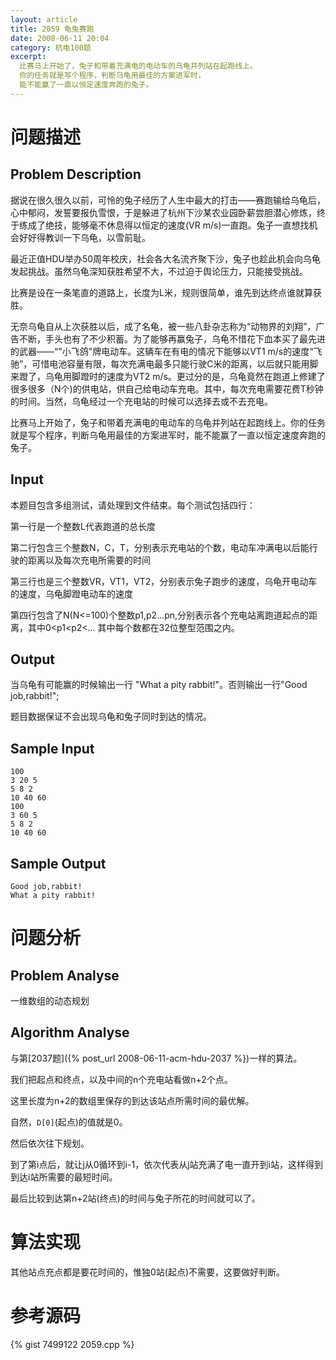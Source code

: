```yaml
---
layout: article
title: 2059 龟兔赛跑
date: 2008-06-11 20:04
category: 杭电100题
excerpt:
  比赛马上开始了，兔子和带着充满电的电动车的乌龟并列站在起跑线上。
  你的任务就是写个程序，判断乌龟用最佳的方案进军时，
  能不能赢了一直以恒定速度奔跑的兔子。
---
```

# 问题描述

## Problem Description

据说在很久很久以前，可怜的兔子经历了人生中最大的打击——赛跑输给乌龟后，心中郁闷，发誓要报仇雪恨，于是躲进了杭州下沙某农业园卧薪尝胆潜心修炼，终于练成了绝技，能够毫不休息得以恒定的速度(VR m/s)一直跑。兔子一直想找机会好好得教训一下乌龟，以雪前耻。

最近正值HDU举办50周年校庆，社会各大名流齐聚下沙，兔子也趁此机会向乌龟发起挑战。虽然乌龟深知获胜希望不大，不过迫于舆论压力，只能接受挑战。

比赛是设在一条笔直的道路上，长度为L米，规则很简单，谁先到达终点谁就算获胜。

无奈乌龟自从上次获胜以后，成了名龟，被一些八卦杂志称为“动物界的刘翔”，广告不断，手头也有了不少积蓄。为了能够再赢兔子，乌龟不惜花下血本买了最先进的武器——“"小飞鸽"牌电动车。这辆车在有电的情况下能够以VT1 m/s的速度“飞驰”，可惜电池容量有限，每次充满电最多只能行驶C米的距离，以后就只能用脚来蹬了，乌龟用脚蹬时的速度为VT2 m/s。更过分的是，乌龟竟然在跑道上修建了很多很多（N个)的供电站，供自己给电动车充电。其中，每次充电需要花费T秒钟的时间。当然，乌龟经过一个充电站的时候可以选择去或不去充电。

比赛马上开始了，兔子和带着充满电的电动车的乌龟并列站在起跑线上。你的任务就是写个程序，判断乌龟用最佳的方案进军时，能不能赢了一直以恒定速度奔跑的兔子。

## Input

本题目包含多组测试，请处理到文件结束。每个测试包括四行：

第一行是一个整数L代表跑道的总长度

第二行包含三个整数N，C，T，分别表示充电站的个数，电动车冲满电以后能行驶的距离以及每次充电所需要的时间

第三行也是三个整数VR，VT1，VT2，分别表示兔子跑步的速度，乌龟开电动车的速度，乌龟脚蹬电动车的速度

第四行包含了N(N<=100)个整数p1,p2...pn,分别表示各个充电站离跑道起点的距离，其中0<p1<p2<... 其中每个数都在32位整型范围之内。

## Output

当乌龟有可能赢的时候输出一行 "What a pity rabbit!"。否则输出一行"Good job,rabbit!";

题目数据保证不会出现乌龟和兔子同时到达的情况。

## Sample Input

    100
    3 20 5
    5 8 2
    10 40 60
    100
    3 60 5
    5 8 2
    10 40 60

## Sample Output

    Good job,rabbit!
    What a pity rabbit!

# 问题分析

## Problem Analyse

一维数组的动态规划

## Algorithm Analyse

与第[2037题]({% post_url 2008-06-11-acm-hdu-2037 %})一样的算法。

我们把起点和终点，以及中间的n个充电站看做n+2个点。

这里长度为n+2的数组里保存的到达该站点所需时间的最优解。

自然，`D[0]`(起点)的值就是0。

然后依次往下规划。

到了第i点后，就让j从0循环到i-1，依次代表从j站充满了电一直开到i站，这样得到到达i站所需要的最短时间。

最后比较到达第n+2站(终点)的时间与兔子所花的时间就可以了。

# 算法实现

其他站点充点都是要花时间的，惟独0站(起点)不需要，这要做好判断。

# 参考源码

{% gist 7499122 2059.cpp %}
